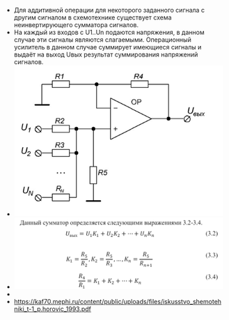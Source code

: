 - Для аддитивной операции для некоторого заданного сигнала с другим сигналом в схемотехнике существует схема неинвертирующего сумматора сигналов.
- На каждый из входов c U1..Un подаются напряжения, в данном случае эти сигналы являются слагаемыми. Операционный усилитель в данном случае суммирует имеющиеся сигналы и выдаёт на выход Uвых результат суммирования напряжений сигналов.
- ![image.png](../assets/image_1715794245344_0.png)
- ![image.png](../assets/image_1715794427682_0.png)
-
- https://kaf70.mephi.ru/content/public/uploads/files/iskusstvo_shemotehniki_t-1_p.horovic_1993.pdf